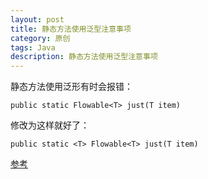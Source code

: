 ```yaml
---
layout: post
title: 静态方法使用泛型注意事项
category: 原创
tags: Java
description: 静态方法使用泛型注意事项
---
```


静态方法使用泛形有时会报错：    
```
public static Flowable<T> just(T item)
```   
修改为这样就好了：   
```
public static <T> Flowable<T> just(T item)
```

[参考](https://stackoverflow.com/questions/4209080/using-generic-types-in-a-static-context)

